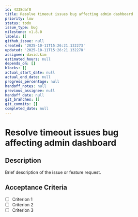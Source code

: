 ```yaml
---
id: 4338daf8
title: Resolve timeout issues bug affecting admin dashboard
priority: low
status: todo
issue_type: bug
milestone: v1.8.0
labels: []
github_issue: null
created: '2025-10-11T15:26:21.132273'
updated: '2025-10-11T15:26:21.132278'
assignee: david.kim
estimated_hours: null
depends_on: []
blocks: []
actual_start_date: null
actual_end_date: null
progress_percentage: null
handoff_notes: null
previous_assignee: null
handoff_date: null
git_branches: []
git_commits: []
completed_date: null
---
```


# Resolve timeout issues bug affecting admin dashboard

## Description

Brief description of the issue or feature request.

## Acceptance Criteria

- [ ] Criterion 1
- [ ] Criterion 2
- [ ] Criterion 3